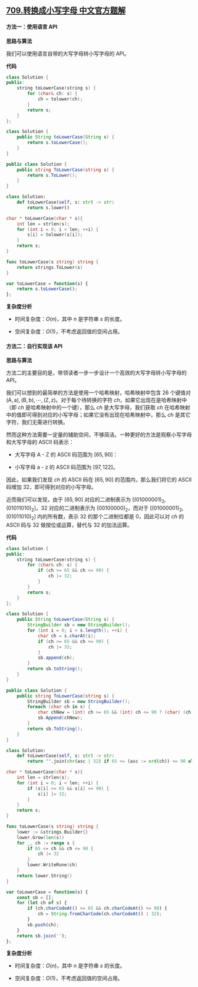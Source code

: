## [709.转换成小写字母 中文官方题解](https://leetcode.cn/problems/to-lower-case/solutions/100000/zhuan-huan-cheng-xiao-xie-zi-mu-by-leetc-5e29)
#### 方法一：使用语言 API

**思路与算法**

我们可以使用语言自带的大写字母转小写字母的 API。

**代码**

```C++ [sol1-C++]
class Solution {
public:
    string toLowerCase(string s) {
        for (char& ch: s) {
            ch = tolower(ch);
        }
        return s;
    }
};
```

```Java [sol1-Java]
class Solution {
    public String toLowerCase(String s) {
        return s.toLowerCase();
    }
}
```

```C# [sol1-C#]
public class Solution {
    public string ToLowerCase(string s) {
        return s.ToLower();
    }
}
```

```Python [sol1-Python3]
class Solution:
    def toLowerCase(self, s: str) -> str:
        return s.lower()
```

```C [sol1-C]
char * toLowerCase(char * s){
    int len = strlen(s);
    for (int i = 0; i < len; ++i) {
        s[i] = tolower(s[i]);
    }
    return s;
}
```

```go [sol1-Golang]
func toLowerCase(s string) string {
    return strings.ToLower(s)
}
```

```JavaScript [sol1-JavaScript]
var toLowerCase = function(s) {
    return s.toLowerCase();
};
```

**复杂度分析**

- 时间复杂度：$O(n)$，其中 $n$ 是字符串 $s$ 的长度。

- 空间复杂度：$O(1)$，不考虑返回值的空间占用。

#### 方法二：自行实现该 API

**思路与算法**

方法二的主要目的是，带领读者一步一步设计一个高效的大写字母转小写字母的 API。

我们可以想到的最简单的方法是使用一个哈希映射，哈希映射中包含 $26$ 个键值对 $(\text{A}, \text{a}), (\text{B}, \text{b}), \cdots, (\text{Z}, \text{z})$。对于每个待转换的字符 $\textit{ch}$，如果它出现在是哈希映射中（即 $\textit{ch}$ 是哈希映射中的一个键），那么 $\textit{ch}$ 是大写字母，我们获取 $\textit{ch}$ 在哈希映射中的值即可得到对应的小写字母；如果它没有出现在哈希映射中，那么 $\textit{ch}$ 是其它字符，我们无需进行转换。

然而这种方法需要一定量的辅助空间，不够简洁。一种更好的方法是观察小写字母和大写字母的 $\text{ASCII}$ 码表示：

- 大写字母 $\text{A - Z}$ 的 $\text{ASCII}$ 码范围为 $[65, 90]$：

- 小写字母 $\text{a - z}$ 的 $\text{ASCII}$ 码范围为 $[97, 122]$。

因此，如果我们发现 $\textit{ch}$ 的 $\text{ASCII}$ 码在 $[65, 90]$ 的范围内，那么我们将它的 $\text{ASCII}$ 码增加 $32$，即可得到对应的小写字母。

近而我们可以发现，由于 $[65, 90]$ 对应的二进制表示为 $[(01000001)_2, (01011010)_2]$，$32$ 对应的二进制表示为 $(00100000)_2$，而对于 $[(01000001)_2, (01011010)_2]$ 内的所有数，表示 $32$ 的那个二进制位都是 $0$，因此可以对 $\textit{ch}$ 的 $\text{ASCII}$ 码与 $32$ 做按位或运算，替代与 $32$ 的加法运算。

**代码**

```C++ [sol2-C++]
class Solution {
public:
    string toLowerCase(string s) {
        for (char& ch: s) {
            if (ch >= 65 && ch <= 90) {
                ch |= 32;
            }
        }
        return s;
    }
};
```

```Java [sol2-Java]
class Solution {
    public String toLowerCase(String s) {
        StringBuilder sb = new StringBuilder();
        for (int i = 0; i < s.length(); ++i) {
            char ch = s.charAt(i);
            if (ch >= 65 && ch <= 90) {
                ch |= 32;
            }
            sb.append(ch);
        }
        return sb.toString();
    }
}
```

```C# [sol2-C#]
public class Solution {
    public string ToLowerCase(string s) {
        StringBuilder sb = new StringBuilder();
        foreach (char ch in s) {
            char chNew = (int) ch >= 65 && (int) ch <= 90 ? (char) (ch | 32) : (char) ch;
            sb.Append(chNew);
        }
        return sb.ToString();
    }
}
```

```Python [sol2-Python3]
class Solution:
    def toLowerCase(self, s: str) -> str:
        return "".join(chr(asc | 32) if 65 <= (asc := ord(ch)) <= 90 else ch for ch in s)
```

```C [sol2-C]
char * toLowerCase(char * s){
    int len = strlen(s);
    for (int i = 0; i < len; ++i) {
        if (s[i] >= 65 && s[i] <= 90) {
            s[i] |= 32;
        }
    }
    return s;
}
```

```go [sol2-Golang]
func toLowerCase(s string) string {
    lower := &strings.Builder{}
    lower.Grow(len(s))
    for _, ch := range s {
        if 65 <= ch && ch <= 90 {
            ch |= 32
        }
        lower.WriteRune(ch)
    }
    return lower.String()
}
```

```JavaScript [sol2-JavaScript]
var toLowerCase = function(s) {
    const sb = [];
    for (let ch of s) {
        if (ch.charCodeAt() >= 65 && ch.charCodeAt() <= 90) {
            ch = String.fromCharCode(ch.charCodeAt() | 32);
        }
        sb.push(ch);
    }
    return sb.join('');
};
```

**复杂度分析**

- 时间复杂度：$O(n)$，其中 $n$ 是字符串 $s$ 的长度。

- 空间复杂度：$O(1)$，不考虑返回值的空间占用。